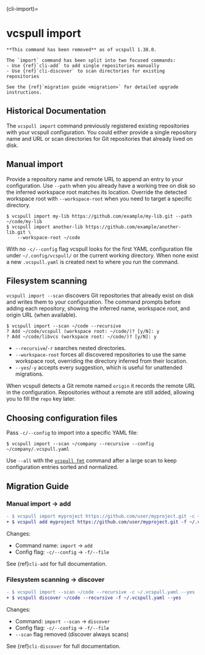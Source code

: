 (cli-import)=

# vcspull import

```{warning}
**This command has been removed** as of vcspull 1.38.0.

The `import` command has been split into two focused commands:
- Use {ref}`cli-add` to add single repositories manually
- Use {ref}`cli-discover` to scan directories for existing repositories

See the {ref}`migration guide <migration>` for detailed upgrade instructions.
```

## Historical Documentation

The `vcspull import` command previously registered existing repositories with your vcspull
configuration. You could either provide a single repository name and URL or scan
directories for Git repositories that already lived on disk.

## Manual import

Provide a repository name and remote URL to append an entry to your
configuration. Use `--path` when you already have a working tree on disk so the
inferred workspace root matches its location. Override the detected workspace
root with `--workspace-root` when you need to target a specific directory.

```console
$ vcspull import my-lib https://github.com/example/my-lib.git --path ~/code/my-lib
$ vcspull import another-lib https://github.com/example/another-lib.git \
    --workspace-root ~/code
```

With no `-c/--config` flag vcspull looks for the first YAML configuration file
under `~/.config/vcspull/` or the current working directory. When none exist a
new `.vcspull.yaml` is created next to where you run the command.

## Filesystem scanning

`vcspull import --scan` discovers Git repositories that already exist on disk
and writes them to your configuration. The command prompts before adding each
repository, showing the inferred name, workspace root, and origin URL (when
available).

```console
$ vcspull import --scan ~/code --recursive
? Add ~/code/vcspull (workspace root: ~/code/)? [y/N]: y
? Add ~/code/libvcs (workspace root: ~/code/)? [y/N]: y
```

- `--recursive`/`-r` searches nested directories.
- `--workspace-root` forces all discovered repositories to use the same
  workspace root, overriding the directory inferred from their location.
- `--yes`/`-y` accepts every suggestion, which is useful for unattended
  migrations.

When vcspull detects a Git remote named `origin` it records the remote URL in
the configuration. Repositories without a remote are still added, allowing you
to fill the `repo` key later.

## Choosing configuration files

Pass `-c/--config` to import into a specific YAML file:

```console
$ vcspull import --scan ~/company --recursive --config ~/company/.vcspull.yaml
```

Use `--all` with the [`vcspull fmt`](cli-fmt) command after a large scan to keep
configuration entries sorted and normalized.

## Migration Guide

### Manual import → add

```diff
- $ vcspull import myproject https://github.com/user/myproject.git -c ~/.vcspull.yaml
+ $ vcspull add myproject https://github.com/user/myproject.git -f ~/.vcspull.yaml
```

Changes:
- Command name: `import` → `add`
- Config flag: `-c/--config` → `-f/--file`

See {ref}`cli-add` for full documentation.

### Filesystem scanning → discover

```diff
- $ vcspull import --scan ~/code --recursive -c ~/.vcspull.yaml --yes
+ $ vcspull discover ~/code --recursive -f ~/.vcspull.yaml --yes
```

Changes:
- Command: `import --scan` → `discover`
- Config flag: `-c/--config` → `-f/--file`
- `--scan` flag removed (discover always scans)

See {ref}`cli-discover` for full documentation.
